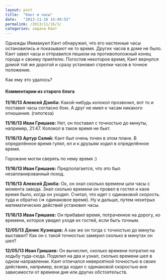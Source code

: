 ```yaml
---
layout: post
title:  "Кант и часы"
date:   "2013-11-16 14:49:55"
permalink: /2013/11/16/1/
categories: задача Кант
---
```

Однажды Иммануил Кант обнаружил, что его настенные часы остановились и показывают не то время. Других часов в доме не было. Кант завел часы и отправился пешком на противоположный конец города к своему приятелю. Погостив некоторое время, Кант вернулся домой той же дорогой и сразу установил стрелки часов в точное положение.

Как ему это удалось?



#### Комментарии из старого блога


**11/16/13 Алексей Дзюба:** Какой-нибудь колокол прозвонил, вот то и поставил часы согласно бою. А друг не имел к часам никакого отношения. (гипотеза)


**11/16/13 Иван Гришаев:** Нет, он поставил с точностью до минуты, например, 21:47. Колокол в такое время не бьет.




**11/16/13 Артур Салий:** Кант был очень точен в этом плане. В определённое время гулял, ел и к друзьям ходил в определённое время.

Горожане могли сверять по нему время :)


**11/16/13 Иван Гришаев:** Предполагается, что это был незапланированный поход.




**11/16/13 Алексей Дзюба:** Ок, он знал сколько времени шли часы с момента завода. Знал сколько времени он провел в гостял и каое время было, когда он уходил. Считал, что идет с одинаковой скорость. туда и обратно (=> одинаковое время). Ну и дальше, путем нехитрых математических действий установил часы.


**11/16/13 Иван Гришаев:** Он прибавил время, потраченное на дорогу, ко времени, которое увидел уходя их гостей, если быть точным.




**12/05/13 Денис Кузнецов:** А как же он тогда с точностью до минуты выставил? Как он с такой точностью замерил сколько в минутах он шел?


**12/05/13 Иван Гришаев:** Он вычислил, сколько времени потратил на ходьбу туда-сюда. Поделил на два и узнал, сколько времени шел в одном направлении.
Кант отличался невероятной точностью в своих действиях, например, всегда ходил с одинаковой скоростью вне зависимости от времени дня или других обстоятельств.




